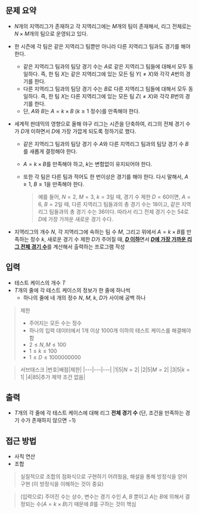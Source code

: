 ## 문제 요약
- $N$개의 지역리그가 존재하고 각 지역리그에는 $M$개의 팀이 존재해서, 리그 전체로는 $N \times M$개의 팀으로 운영되고 있다.
- 한 시즌에 각 팀은 같은 지역리그 팀뿐만 아니라 다른 지역리그 팀과도 경기를 해야 한다.
    - 같은 지역리그 팀과의 팀당 경기 수는 $A$로 같은 지역리그 팀들에 대해서 모두 동일하다. 즉, 한 팀 $X$는 같은 지역리그에 있는 모든 팀 $Y$($\ne X$)와 각각 
$A$번의 경기를 한다. 
    - 다른 지역리그 팀과의 팀당 경기 수는 $B$로 다른 지역리그 팀들에 대해서 모두 동일하다. 즉, 한 팀 $X$는 다른 지역리그에 있는 모든 팀 $Z$($\ne X$)와 각각 
$B$번의 경기를 한다.
    - 단, $A$와 $B$는 $A = k \times B$ ($k \ge 1$ 정수)를 만족해야 한다.

- 세계적 판데믹의 영향으로 올해 야구 리그는 시즌을 단축하여, 리그의 전체 경기 수가 $D$개 이하면서 $D$에 가장 가깝게 되도록 정하기로 했다. 
    - 같은 지역리그 팀과의 팀당 경기 수 $A$와 다른 지역리그 팀과의 팀당 경기 수 
$B$를 새롭게 결정해야 한다.
    - $A = k \times B$를 만족해야 하고, $k$는 변함없이 유지되어야 한다.
    - 또한 각 팀은 다른 팀과 적어도 한 번이상은 경기를 해야 한다. 다시 말해서, $A \ge 1$, $B \ge 1$을 만족해야 한다.

        > 예를 들어, $N = 2$, $M = 3$, $k = 3$일 때, 경기 수 제한 $D = 60$이면, $A = 6$, $B = 2$일 때, 다른 지역리그 팀들과의 총 경기 수는 $18$이고, 같은 지역리그 팀들과의 총 경기 수는 $36$이다. 따라서 리그 전체 경기 수는 $54$로 $D$에 가장 가까운 새로운 경기 수다.

- 지역리그의 개수 $N$, 각 지역리그에 속하는 팀 수 $M$, 그리고 위에서 $A = k \times B$를 만족하는 정수 $k$, 새로운 경기 수 제한 $D$가 주어질 때, <u>**$D$ 이하**</u>면서 <u>**$D$에 가장 가까운 리그 전체 경기 수**</u>를 계산해서 출력하는 프로그램 작성

## 입력
- 테스트 케이스의 개수 $T$
- $T$개의 줄에 각 테스트 케이스의 정보가 한 줄에 하나씩
    - 하나의 줄에 네 개의 정수 $N$, $M$, $k$, $D$가 사이에 공백 하나

> 제한
> - 주어지는 모든 수는 정수
> - 하나의 입력 데이터에서 1개 이상 1000개 이하의 테스트 케이스를 해결해야 함
> - $2 \le N, M \le 100$
> - $1 \le k \le 100$
> - $1 \le D \le 1000000000$

> 서브태스크
> |번호|배점|제한|
> |---|---|---|
> |1|5|$N = 2$|
> |2|5|$M = 2$|
> |3|5|$k = 1$|
> |4|85|추가 제약 조건 없음|

## 출력
- $T$개의 각 줄에 각 테스트 케이스에 대해 리그 **전체 경기 수** (단, 조건을 만족하는 경기 수가 존재하지 않으면 $-1$)

## 접근 방법
- 사칙 연산
- 조합

> 실질적으로 조합의 점화식으로 구현하기 어려웠음, 해설을 통해 방정식을 얻어 구현 (이 방정식을 이해하는 것이 중요)

> (입력으로) 주어진 수는 상수, 변수는 경기 수인 $A$, $B$ 뿐이고 $A$는 $B$에 의해서 결정되는 수$(A = k \times B)$기 때문에 $B$를 구하는 것이 핵심